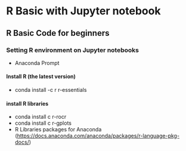 # R Basic with Jupyter notebook

## R Basic Code for beginners

### Setting R environment on Jupyter notebooks
* Anaconda Prompt

#### Install R (the latest version) <br>
* conda install -c r r-essentials

#### install R libraries
* conda install c r-rocr
* conda install c r-gplots
* R Libraries packages for Anaconda (https://docs.anaconda.com/anaconda/packages/r-language-pkg-docs/)
